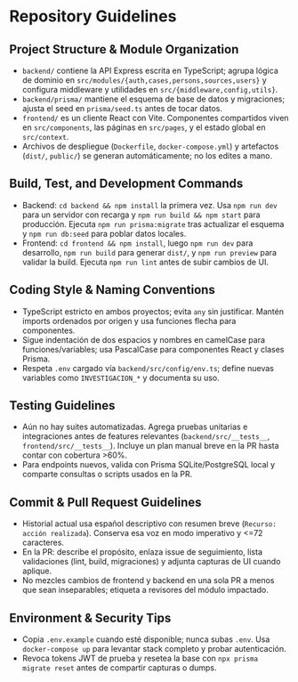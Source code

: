 # Repository Guidelines

## Project Structure & Module Organization
- `backend/` contiene la API Express escrita en TypeScript; agrupa lógica de dominio en `src/modules/{auth,cases,persons,sources,users}` y configura middleware y utilidades en `src/{middleware,config,utils}`.
- `backend/prisma/` mantiene el esquema de base de datos y migraciones; ajusta el seed en `prisma/seed.ts` antes de tocar datos.
- `frontend/` es un cliente React con Vite. Componentes compartidos viven en `src/components`, las páginas en `src/pages`, y el estado global en `src/context`.
- Archivos de despliegue (`Dockerfile`, `docker-compose.yml`) y artefactos (`dist/`, `public/`) se generan automáticamente; no los edites a mano.

## Build, Test, and Development Commands
- Backend: `cd backend && npm install` la primera vez. Usa `npm run dev` para un servidor con recarga y `npm run build && npm start` para producción. Ejecuta `npm run prisma:migrate` tras actualizar el esquema y `npm run db:seed` para poblar datos locales.
- Frontend: `cd frontend && npm install`, luego `npm run dev` para desarrollo, `npm run build` para generar `dist/`, y `npm run preview` para validar la build. Ejecuta `npm run lint` antes de subir cambios de UI.

## Coding Style & Naming Conventions
- TypeScript estricto en ambos proyectos; evita `any` sin justificar. Mantén imports ordenados por origen y usa funciones flecha para componentes.
- Sigue indentación de dos espacios y nombres en camelCase para funciones/variables; usa PascalCase para componentes React y clases Prisma.
- Respeta `.env` cargado vía `backend/src/config/env.ts`; define nuevas variables como `INVESTIGACION_*` y documenta su uso.

## Testing Guidelines
- Aún no hay suites automatizadas. Agrega pruebas unitarias e integraciones antes de features relevantes (`backend/src/__tests__`, `frontend/src/__tests__`). Incluye un plan manual breve en la PR hasta contar con cobertura >60%.
- Para endpoints nuevos, valida con Prisma SQLite/PostgreSQL local y comparte consultas o scripts usados en la PR.

## Commit & Pull Request Guidelines
- Historial actual usa español descriptivo con resumen breve (`Recurso: acción realizada`). Conserva esa voz en modo imperativo y <=72 caracteres.
- En la PR: describe el propósito, enlaza issue de seguimiento, lista validaciones (lint, build, migraciones) y adjunta capturas de UI cuando aplique.
- No mezcles cambios de frontend y backend en una sola PR a menos que sean inseparables; etiqueta a revisores del módulo impactado.

## Environment & Security Tips
- Copia `.env.example` cuando esté disponible; nunca subas `.env`. Usa `docker-compose up` para levantar stack completo y probar autenticación.
- Revoca tokens JWT de prueba y resetea la base con `npx prisma migrate reset` antes de compartir capturas o dumps.

